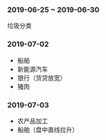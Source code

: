 ### 2019-06-25 ~ 2019-06-30
垃圾分类
### 2019-07-02
- 船舶
- 新能源汽车
- 银行（货贷放宽）
- 猪肉
### 2019-07-03
- 农产品加工 
- 船舶（盘中直线拉升）